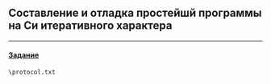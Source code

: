 ## Составление и отладка простейшй программы на Си итеративного характера
-----
####  [Задание](https://github.com/ArtDu/mai_study_first_course/tree/master/labs/lab_9/task.png)

    \protocol.txt